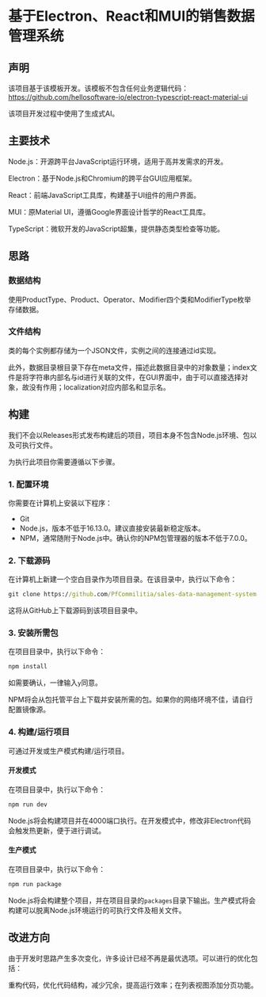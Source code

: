 # 基于Electron、React和MUI的销售数据管理系统

## 声明

该项目基于该模板开发。该模板不包含任何业务逻辑代码：https://github.com/hellosoftware-io/electron-typescript-react-material-ui

该项目开发过程中使用了生成式AI。

## 主要技术

Node.js：开源跨平台JavaScript运行环境，适用于高并发需求的开发。

Electron：基于Node.js和Chromium的跨平台GUI应用框架。

React：前端JavaScript工具库，构建基于UI组件的用户界面。

MUI：原Material UI，遵循Google界面设计哲学的React工具库。

TypeScript：微软开发的JavaScript超集，提供静态类型检查等功能。

## 思路

### 数据结构

使用ProductType、Product、Operator、Modifier四个类和ModifierType枚举存储数据。

### 文件结构

类的每个实例都存储为一个JSON文件，实例之间的连接通过id实现。

此外，数据目录根目录下存在meta文件，描述此数据目录中的对象数量；index文件是将字符串内部名与id进行关联的文件，在GUI界面中，由于可以直接选择对象，故没有作用；localization对应内部名和显示名。

## 构建

我们不会以Releases形式发布构建后的项目，项目本身不包含Node.js环境、包以及可执行文件。

为执行此项目你需要遵循以下步骤。

### 1. 配置环境

你需要在计算机上安装以下程序：

- Git
- Node.js，版本不低于16.13.0。建议直接安装最新稳定版本。
- NPM，通常随附于Node.js中。确认你的NPM包管理器的版本不低于7.0.0。

### 2. 下载源码

在计算机上新建一个空白目录作为项目目录。在该目录中，执行以下命令：

```cmd
git clone https://github.com/PfCommilitia/sales-data-management-system .
```

这将从GitHub上下载源码到该项目目录中。

### 3. 安装所需包

在项目目录中，执行以下命令：

```cmd
npm install
```

如需要确认，一律输入`y`同意。

NPM将会从包托管平台上下载并安装所需的包。如果你的网络环境不佳，请自行配置镜像源。

### 4. 构建/运行项目

可通过开发或生产模式构建/运行项目。

#### 开发模式

在项目目录中，执行以下命令：

```cmd
npm run dev
```

Node.js将会构建项目并在4000端口执行。在开发模式中，修改非Electron代码会触发热更新，便于进行调试。

#### 生产模式

在项目目录中，执行以下命令：

```cmd
npm run package
```

Node.js将会构建整个项目，并在项目目录的`packages`目录下输出。生产模式将会构建可以脱离Node.js环境运行的可执行文件及相关文件。

## 改进方向

由于开发时思路产生多次变化，许多设计已经不再是最优选项。可以进行的优化包括：

重构代码，优化代码结构，减少冗余，提高运行效率；在列表视图添加分页功能。

